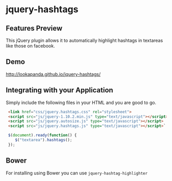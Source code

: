 jquery-hashtags
===============

## Features Preview
This jQuery plugin allows it to automatically highlight hashtags in textareas like those on facebook.

## Demo
http://lookapanda.github.io/jquery-hashtags/

## Integrating with your Application

Simply include the following files in your HTML and you are good to go.

```html
 <link href="css/jquery.hashtags.css" rel="stylesheet">
 <script src="js/jquery-1.10.2.min.js" type="text/javascript"></script>
 <script src="js/jquery.autosize.js" type="text/javascript"></script>
 <script src="js/jquery.hashtags.js" type="text/javascript"></script>`
```

```javascript
 $(document).ready(function() {
    $("textarea").hashtags();
 });
```

## Bower
For installing using Bower you can use `jquery-hashtag-highlighter`

